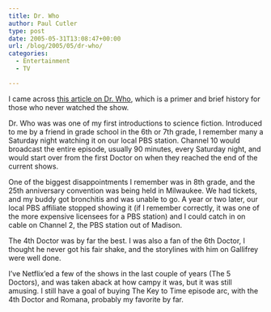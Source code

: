 ```yaml
---
title: Dr. Who
author: Paul Cutler
type: post
date: 2005-05-31T13:08:47+00:00
url: /blog/2005/05/dr-who/
categories:
  - Entertainment
  - TV

---
```

I came across [this article on Dr. Who][1], which is a primer and brief history for those who never watched the show.

Dr. Who was was one of my first introductions to science fiction. Introduced to me by a friend in grade school in the 6th or 7th grade, I remember many a Saturday night watching it on our local PBS station. Channel 10 would broadcast the entire episode, usually 90 minutes, every Saturday night, and would start over from the first Doctor on when they reached the end of the current shows.

One of the biggest disappointments I remember was in 8th grade, and the 25th anniversary convention was being held in Milwaukee. We had tickets, and my buddy got bronchitis and was unable to go. A year or two later, our local PBS affiliate stopped showing it (if I remember correctly, it was one of the more expensive licensees for a PBS station) and I could catch in on cable on Channel 2, the PBS station out of Madison.

The 4th Doctor was by far the best. I was also a fan of the 6th Doctor, I thought he never got his fair shake, and the storylines with him on Gallifrey were well done.

I&#8217;ve Netflix&#8217;ed a few of the shows in the last couple of years (The 5 Doctors), and was taken aback at how campy it was, but it was still amusing. I still have a goal of buying The Key to Time episode arc, with the 4th Doctor and Romana, probably my favorite by far.

 [1]: http://www.kuro5hin.org/story/2005/5/27/22465/9156
